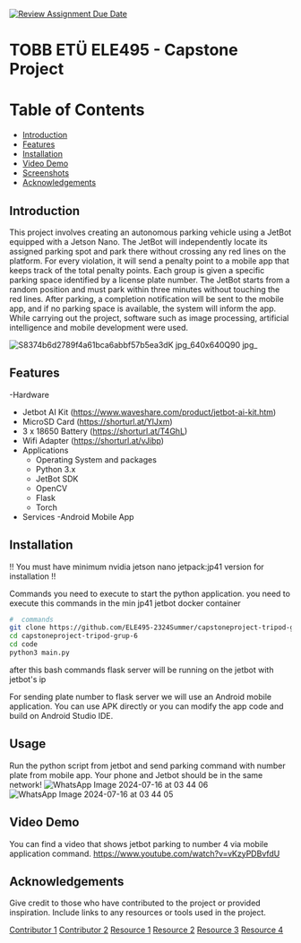 [![Review Assignment Due Date](https://classroom.github.com/assets/deadline-readme-button-22041afd0340ce965d47ae6ef1cefeee28c7c493a6346c4f15d667ab976d596c.svg)](https://classroom.github.com/a/5mCoF9-h)
# TOBB ETÜ ELE495 - Capstone Project

# Table of Contents
- [Introduction](#introduction)
- [Features](#features)
- [Installation](#installation)
- [Video Demo](#usage)
- [Screenshots](#screenshots)
- [Acknowledgements](#acknowledgements)

## Introduction
This project involves creating an autonomous parking vehicle using a JetBot equipped with a Jetson Nano. The JetBot will independently locate its assigned parking spot and park there without crossing any red lines on the platform. For every violation, it will send a penalty point to a mobile app that keeps track of the total penalty points. Each group is given a specific parking space identified by a license plate number. The JetBot starts from a random position and must park within three minutes without touching the red lines. After parking, a completion notification will be sent to the mobile app, and if no parking space is available, the system will inform the app. While carrying out the project, software such as image processing, artificial intelligence and mobile development were used.

![S8374b6d2789f4a61bca6abbf57b5ea3dK jpg_640x640Q90 jpg_](https://github.com/user-attachments/assets/af9d4acc-5c85-47eb-8595-96dfc061a3b9)


## Features
-Hardware
  - Jetbot AI Kit     (https://www.waveshare.com/product/jetbot-ai-kit.htm)
  - MicroSD Card      (https://shorturl.at/YlJxm)
  - 3 x 18650 Battery (https://shorturl.at/T4GhL)
  - Wifi Adapter      (https://shorturl.at/vJibp)
- Applications
  - Operating System and packages
  - Python 3.x
  - JetBot SDK
  - OpenCV
  - Flask
  - Torch
- Services
  -Android Mobile App

## Installation
!! You must have minimum nvidia jetson nano jetpack:jp41 version for installation !!

Commands you need to execute to start the python application.
you need to execute this commands in the min jp41 jetbot docker container
```bash
#  commands
git clone https://github.com/ELE495-2324Summer/capstoneproject-tripod-grup-6/tree/main
cd capstoneproject-tripod-grup-6
cd code
python3 main.py
```
after this bash commands flask server will be running on the jetbot with jetbot's ip

For sending plate number to flask server we will use an Android mobile application. You can use APK directly or you can modify the app code and build on Android Studio IDE.


## Usage
Run the python script from jetbot and send parking command with number plate from mobile app. Your phone and Jetbot should be in the same network!
![WhatsApp Image 2024-07-16 at 03 44 06](https://github.com/user-attachments/assets/7a4164fd-1abc-4eaf-ac27-87316e012eb2)
![WhatsApp Image 2024-07-16 at 03 44 05](https://github.com/user-attachments/assets/39982023-6cb7-459f-9d17-6e9c565d4ab5)


## Video Demo
You can find a video that shows jetbot parking to number 4 via mobile application command.
https://www.youtube.com/watch?v=vKzyPDBvfdU


## Acknowledgements
Give credit to those who have contributed to the project or provided inspiration. Include links to any resources or tools used in the project.

[Contributor 1](https://github.com/cangerek06)
[Contributor 2](https://github.com/berkehankose)
[Resource 1](https://developer.nvidia.com/embedded/learn/get-started-jetson-nano-2gb-devkit)
[Resource 2](https://www.waveshare.com/wiki/JetBot_2GB_AI_Kit)
[Resource 3](https://jetbot.org/master/index.html)
[Resource 4](https://developer.nvidia.com/embedded/learn/jetson-nano-2gb-devkit-user-guide)
